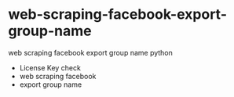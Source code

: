 # web-scraping-facebook-export-group-name
web scraping facebook export group name python

- License Key check
- web scraping facebook
- export group name


